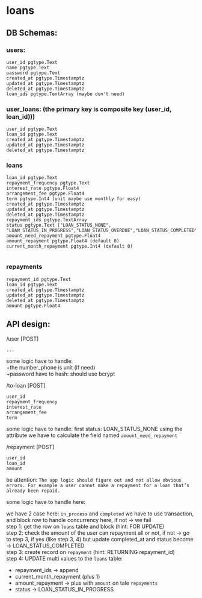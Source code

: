 # loans

## DB Schemas:

### users:
```
user_id pgtype.Text
name pgtype.Text
password pgtype.Text
created_at pgtype.Timestamptz
updated_at pgtype.Timestamptz
deleted_at pgtype.Timestamptz
loan_ids pgtype.TextArray (maybe don't need)
```
### user_loans: (the primary key is composite key (user_id, loan_id)))
```
user_id pgtype.Text
loan_id pgtype.Text
created_at pgtype.Timestamptz
updated_at pgtype.Timestamptz
deleted_at pgtype.Timestamptz
```
### loans
```
loan_id pgtype.Text
repayment_frequency pgtype.Text
interest_rate pgtype.Float4
arrangement_fee pgtype.Float4
term pgtype.Int4 (unit maybe use monthly for easy)
created_at pgtype.Timestamptz
updated_at pgtype.Timestamptz
deleted_at pgtype.Timestamptz
repayment_ids pgtype.TextArray
status pgtype.Text ["LOAN_STATUS_NONE", "LOAN_STATUS_IN_PROGRESS","LOAN_STATUS_OVERDUE","LOAN_STATUS_COMPLETED"]
amount_need_repayment pgtype.Float4
amount_repayment pgtype.Float4 (default 0)
current_month_repayment pgtype.Int4 (default 0)


```

### repayments
```
repayment_id pgtype.Text
loan_id pgtype.Text
created_at pgtype.Timestamptz
updated_at pgtype.Timestamptz
deleted_at pgtype.Timestamptz
amount pgtype.Float4
```


## API design:

/user [POST]
```
...
```
some logic have to handle:</br>
+the number_phone is unit (if need)</br>
+password have to hash: should use bcrypt


/to-loan [POST]
```
user_id
repayment_frequency
interest_rate
arrangement_fee
term
```
some logic have to handle:
first status: LOAN_STATUS_NONE
using the attribute we have to calculate the field named `amount_need_repayment`



/repayment [POST]
```
user_id
loan_id
amount
```
be attention: `The app logic should figure out and not allow obvious errors. For example a user cannot
make a repayment for a loan that’s already been repaid.`

some logic have to handle here:

we have 2 case here: `in_process` and `completed`
we have to use transaction, and block row to handle concurrency here, if not -> we fail </br>
step 1: get the row on `loans` table and block (hint: FOR UPDATE) </br>
step 2: check the amount of the user can repayment all or not, if not -> go to step 3, if yes (like step 3, 4) but update completed_at and status become -> LOAN_STATUS_COMPLETED </br>
step 3: create record on `repayment` (hint: RETURNING repayment_id) </br>
step 4: UPDATE multi values to the `loans` table:
+ repayment_ids -> append 
+ current_month_repayment (plus 1)
+ amount_repayment -> plus with `amount` on tale `repayments`
+ status -> LOAN_STATUS_IN_PROGRESS

